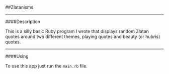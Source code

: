##Zlatanisms

---

####Description

This is a silly basic Ruby program I wrote that displays random Zlatan quotes around two different themes, playing quotes and beauty (or hubris) quotes. 

---

####Using

To use this app just run the ```main.rb``` file. 